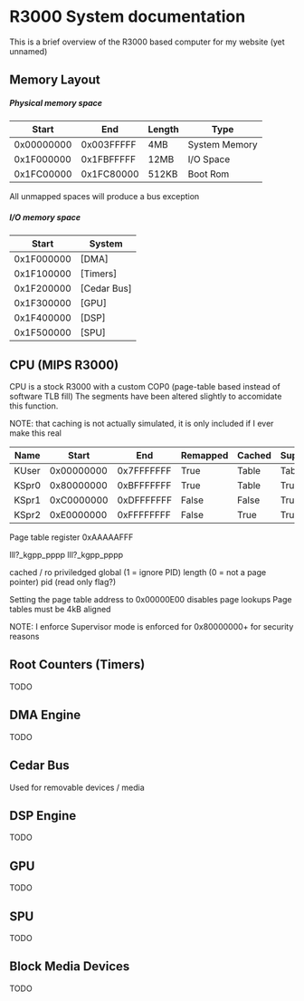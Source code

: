 R3000 System documentation
============

This is a brief overview of the R3000 based computer for my website (yet unnamed)

Memory Layout
--------------

##### Physical memory space

| Start      | End        | Length | Type          |
| ---------- | ---------- | ------ | ------------- |
| 0x00000000 | 0x003FFFFF | 4MB    | System Memory |
| 0x1F000000 | 0x1FBFFFFF | 12MB   | I/O Space     |
| 0x1FC00000 | 0x1FC80000 | 512KB  | Boot Rom      |

All unmapped spaces will produce a bus exception

##### I/O memory space

| Start      |      System |
| ---------- | ----------- |
| 0x1F000000 |       [DMA] |
| 0x1F100000 |    [Timers] |
| 0x1F200000 | [Cedar Bus] |
| 0x1F300000 |       [GPU] |
| 0x1F400000 |       [DSP] |
| 0x1F500000 |       [SPU] |

CPU (MIPS R3000)
-----

CPU is a stock R3000 with a custom COP0 (page-table based instead of software TLB fill)
The segments have been altered slightly to accomidate this function.  

NOTE: that caching is not actually simulated, it is only included if I ever make this real

| Name  |      Start |        End | Remapped | Cached | Supervisor |
| ----- | ---------- | ---------- | -------- | ------ | ---------- |
| KUser | 0x00000000 | 0x7FFFFFFF |     True |  Table |      Table |
| KSpr0 | 0x80000000 | 0xBFFFFFFF |     True |  Table |       True | 
| KSpr1 | 0xC0000000 | 0xDFFFFFFF |    False |  False |       True |
| KSpr2 | 0xE0000000 | 0xFFFFFFFF |    False |   True |       True |


Page table register
0xAAAAAFFF

lll?_kgpp_pppp
lll?_kgpp_pppp


cached / ro
priviledged
global	(1 = ignore PID)
length 	(0 = not a page pointer)
pid
(read only flag?)

Setting the page table address to 0x00000E00 disables page lookups
Page tables must be 4kB aligned

NOTE: I enforce Supervisor mode is enforced for 0x80000000+ for security reasons

Root Counters (Timers)
--------
TODO

DMA Engine
---------
TODO

Cedar Bus
----------
Used for removable devices / media

DSP Engine
---

TODO

GPU
----

TODO

SPU
----

TODO

Block Media Devices
----

TODO

